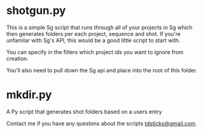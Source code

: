 shotgun.py
=======

This is a simple Sg script that runs through all of your projects in Sg which then generates folders per each project, sequence and shot.  If you're unfamilar with Sg's API, this would be a good little script to start with.

You can specify in the filters which project ids you want to ignore from creation.

You'll also need to pull down the Sg api and place into the root of this folder.


mkdir.py
=======

A Py script that generates shot folders based on a users entry



Contact me if you have any questons about the scripts tdsticks@gmail.com.
